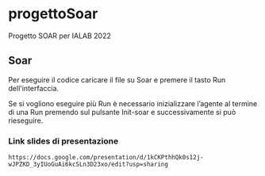 # progettoSoar
Progetto SOAR per IALAB 2022

## Soar

Per eseguire il codice caricare il file su Soar e premere il tasto Run dell'interfaccia.

Se si vogliono eseguire più Run è necessario inizializzare l’agente al termine di una Run premendo sul pulsante Init-soar e successivamente si può rieseguire.

### Link slides di presentazione
```
https://docs.google.com/presentation/d/1kCKPthhQk0s12j-wJPZKD_3yIUoGuAi6kcSLn3D23xo/edit?usp=sharing
```
